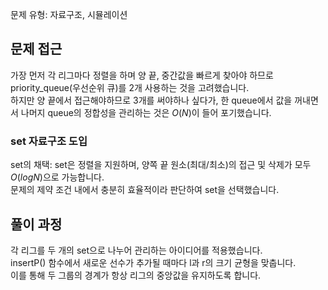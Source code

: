 문제 유형: 자료구조, 시뮬레이션

## 문제 접근
가장 먼저 각 리그마다 정렬을 하며 양 끝, 중간값을 빠르게 찾아야 하므로 priority_queue(우선순위 큐)를 2개 사용하는 것을 고려했습니다. <br/>
하지만 양 끝에서 접근해야하므로 3개를 써야하나 싶다가, 한 queue에서 값을 꺼내면서 나머지 queue의 정합성을 관리하는 것은 $O(N)$이 들어 포기했습니다. <br/>

### set 자료구조 도입
set의 채택: set은 정렬을 지원하며, 양쪽 끝 원소(최대/최소)의 접근 및 삭제가 모두 $O(log N)$으로 가능합니다. <br/>
문제의 제약 조건 내에서 충분히 효율적이라 판단하여 set을 선택했습니다.

## 풀이 과정
각 리그를 두 개의 set으로 나누어 관리하는 아이디어를 적용했습니다. <br/>
insertP() 함수에서 새로운 선수가 추가될 때마다 l과 r의 크기 균형을 맞춥니다. <br/>
이를 통해 두 그룹의 경계가 항상 리그의 중앙값을 유지하도록 합니다. <br/>
